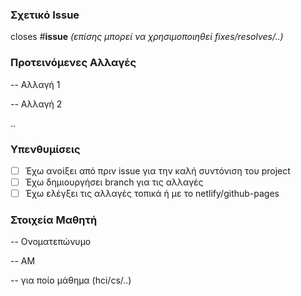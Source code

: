### Σχετικό Issue
closes #**issue** *(επίσης μπορεί να χρησιμοποιηθεί fixes/resolves/..)*

### Προτεινόμενες Αλλαγές
-- Αλλαγή 1

-- Αλλαγή 2

..

### Υπενθυμίσεις
- [ ] Έχω ανοίξει από πριν issue για την καλή συντόνιση του project
- [ ] Έχω δημιουργήσει branch για τις αλλαγές
- [ ] Έχω ελέγξει τις αλλαγές τοπικά ή με το netlify/github-pages

### Στοιχεία Μαθητή
-- Ονοματεπώνυμο

-- ΑΜ

-- για ποίο μάθημα (hci/cs/..)